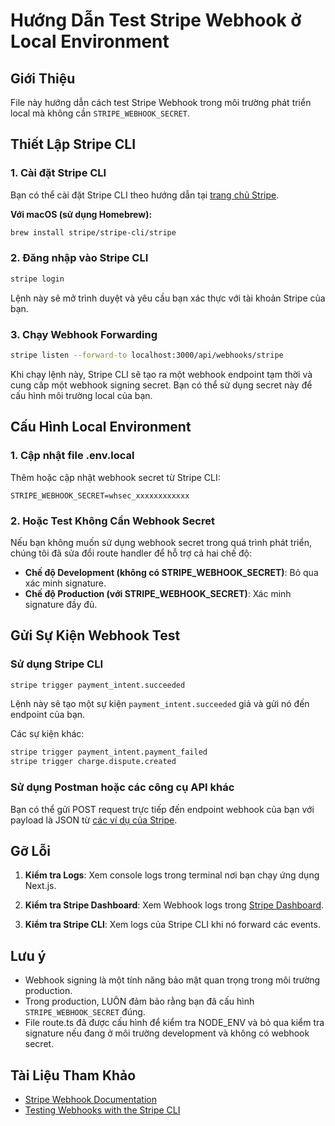# Hướng Dẫn Test Stripe Webhook ở Local Environment

## Giới Thiệu

File này hướng dẫn cách test Stripe Webhook trong môi trường phát triển local mà không cần `STRIPE_WEBHOOK_SECRET`.

## Thiết Lập Stripe CLI

### 1. Cài đặt Stripe CLI

Bạn có thể cài đặt Stripe CLI theo hướng dẫn tại [trang chủ Stripe](https://stripe.com/docs/stripe-cli).

**Với macOS (sử dụng Homebrew):**

```bash
brew install stripe/stripe-cli/stripe
```

### 2. Đăng nhập vào Stripe CLI

```bash
stripe login
```

Lệnh này sẽ mở trình duyệt và yêu cầu bạn xác thực với tài khoản Stripe của bạn.

### 3. Chạy Webhook Forwarding

```bash
stripe listen --forward-to localhost:3000/api/webhooks/stripe
```

Khi chạy lệnh này, Stripe CLI sẽ tạo ra một webhook endpoint tạm thời và cung cấp một webhook signing secret. Bạn có thể sử dụng secret này để cấu hình môi trường local của bạn.

## Cấu Hình Local Environment

### 1. Cập nhật file .env.local

Thêm hoặc cập nhật webhook secret từ Stripe CLI:

```
STRIPE_WEBHOOK_SECRET=whsec_xxxxxxxxxxxx
```

### 2. Hoặc Test Không Cần Webhook Secret

Nếu bạn không muốn sử dụng webhook secret trong quá trình phát triển, chúng tôi đã sửa đổi route handler để hỗ trợ cả hai chế độ:

- **Chế độ Development (không có STRIPE_WEBHOOK_SECRET)**: Bỏ qua xác minh signature.
- **Chế độ Production (với STRIPE_WEBHOOK_SECRET)**: Xác minh signature đầy đủ.

## Gửi Sự Kiện Webhook Test

### Sử dụng Stripe CLI

```bash
stripe trigger payment_intent.succeeded
```

Lệnh này sẽ tạo một sự kiện `payment_intent.succeeded` giả và gửi nó đến endpoint của bạn.

Các sự kiện khác:

```bash
stripe trigger payment_intent.payment_failed
stripe trigger charge.dispute.created
```

### Sử dụng Postman hoặc các công cụ API khác

Bạn có thể gửi POST request trực tiếp đến endpoint webhook của bạn với payload là JSON từ [các ví dụ của Stripe](https://stripe.com/docs/webhooks/test).

## Gỡ Lỗi

1. **Kiểm tra Logs**: Xem console logs trong terminal nơi bạn chạy ứng dụng Next.js.

2. **Kiểm tra Stripe Dashboard**: Xem Webhook logs trong [Stripe Dashboard](https://dashboard.stripe.com/test/webhooks).

3. **Kiểm tra Stripe CLI**: Xem logs của Stripe CLI khi nó forward các events.

## Lưu ý

- Webhook signing là một tính năng bảo mật quan trọng trong môi trường production.
- Trong production, LUÔN đảm bảo rằng bạn đã cấu hình `STRIPE_WEBHOOK_SECRET` đúng.
- File route.ts đã được cấu hình để kiểm tra NODE_ENV và bỏ qua kiểm tra signature nếu đang ở môi trường development và không có webhook secret.

## Tài Liệu Tham Khảo

- [Stripe Webhook Documentation](https://stripe.com/docs/webhooks)
- [Testing Webhooks with the Stripe CLI](https://stripe.com/docs/webhooks/test)
